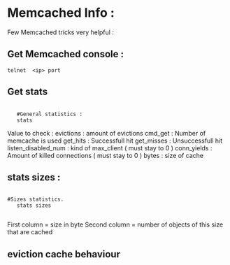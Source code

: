 # Memcached  Info :

Few Memcached tricks very helpful : 


## Get Memcached console : 
```
telnet  <ip> port
```

## Get stats

```
   
   #General statistics :
   stats 

```

Value to check :
evictions : amount of evictions
cmd_get             : Number of memcache is used
get_hits            : Successfull hit
get_misses          : Unsuccessfull hit
listen_disabled_num : kind of max_client   ( must stay to 0 )
conn_yields         : Amount of killed connections ( must stay to 0 )
bytes               : size of cache


## stats sizes :

```

#Sizes statistics. 
   stats sizes     
                     
```
First column = size in byte
Second column = number of objects of this size that are cached

## eviction cache behaviour 

